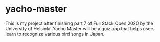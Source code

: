 # yacho-master

This is my project after finishing part 7 of Full Stack Open 2020 by the University of Helsinki!
Yacho Master will be a quiz app that helps users learn to recognize various bird songs in Japan.
